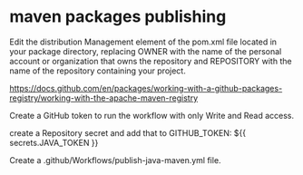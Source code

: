 # maven packages publishing

Edit the distribution Management element of the pom.xml file located in your package directory, replacing OWNER with the name of the personal account or organization that owns the repository and REPOSITORY with the name of the repository containing your project.

https://docs.github.com/en/packages/working-with-a-github-packages-registry/working-with-the-apache-maven-registry

Create a GitHub token to run the workflow with only Write and Read access.

create a Repository secret and add that to GITHUB_TOKEN: ${{ secrets.JAVA_TOKEN }}

Create a .github/Workflows/publish-java-maven.yml file.


